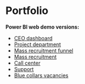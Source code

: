 # Portfolio

**Power BI web demo versions:** <br/>
- [CEO dashboard](https://public.tableau.com/profile/chegevara#!/vizhome/Analytics_16164172063330/Industies-Dashboard) <br/>
- [Project department](https://public.tableau.com/profile/chegevara#!/vizhome/Analytics_16164172063330/Industies-Dashboard) <br/>
- [Mass recruitment funnel](https://public.tableau.com/profile/chegevara#!/vizhome/Analytics_16164172063330/Industies-Dashboard) <br/>
- [Mass recruitment](https://public.tableau.com/profile/chegevara#!/vizhome/Analytics_16164172063330/Industies-Dashboard) <br/>
- [Call center](https://public.tableau.com/profile/chegevara#!/vizhome/Analytics_16164172063330/Industies-Dashboard) <br/>
- [Support](https://public.tableau.com/profile/chegevara#!/vizhome/Analytics_16164172063330/Industies-Dashboard) <br/>
- [Blue collars vacancies](https://public.tableau.com/profile/chegevara#!/vizhome/Analytics_16164172063330/Industies-Dashboard) <br/>
